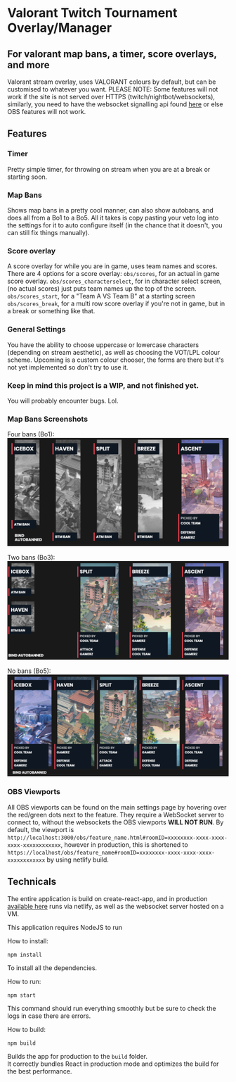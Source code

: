 # Valorant Twitch Tournament Overlay/Manager

## For valorant map bans, a timer, score overlays, and more

Valorant stream overlay, uses VALORANT colours by default, but can be customised to whatever you want.
PLEASE NOTE: Some features will not work if the site is not served over HTTPS (twitch/nightbot/websockets),
similarly, you need to have the websocket signalling api found [here](https://github.com/TateB/val-tournament-api) or else OBS features will not work.

## Features

### Timer

Pretty simple timer, for throwing on stream when you are at a break or starting soon.

### Map Bans

Shows map bans in a pretty cool manner, can also show autobans, and does all from a Bo1 to a Bo5.
All it takes is copy pasting your veto log into the settings for it to auto configure itself (in the chance that it doesn't, you can still fix things manually).

### Score overlay

A score overlay for while you are in game, uses team names and scores.
There are 4 options for a score overlay:
`obs/scores`, for an actual in game score overlay.
`obs/scores_characterselect`, for in character select screen, (no actual scores) just puts team names up the top of the screen.
`obs/scores_start`, for a "Team A VS Team B" at a starting screen
`obs/scores_break`, for a multi row score overlay if you're not in game, but in a break or something like that.

### General Settings

You have the ability to choose uppercase or lowercase characters (depending on stream aesthetic), as well as choosing the VOT/LPL colour scheme.
Upcoming is a custom colour chooser, the forms are there but it's not yet implemented so don't try to use it.

### Keep in mind this project is a WIP, and not finished yet.

You will probably encounter bugs. Lol.

### Map Bans Screenshots

Four bans (Bo1):
![Four Bans Example](example_images/4bans.png)

Two bans (Bo3):
![Two Bans Example](example_images/2bans.png)

No bans (Bo5):
![No Bans Example](example_images/nobans.png)

### OBS Viewports

All OBS viewports can be found on the main settings page by hovering over the red/green dots next to the feature.
They require a WebSocket server to connect to, without the websockets the OBS viewports **WILL NOT RUN**.
By default, the viewport is `http://localhost:3000/obs/feature_name.html#roomID=xxxxxxxx-xxxx-xxxx-xxxx-xxxxxxxxxxxx`, however in production, this is shortened to
`https://localhost/obs/feature_name#roomID=xxxxxxxx-xxxx-xxxx-xxxx-xxxxxxxxxxxx` by using netlify build.

## Technicals

The entire application is build on create-react-app, and in production [available here](https://val.tatebulic.com.au/) runs via netlify, as well as the websocket server hosted on a VM.

This application requires NodeJS to run

How to install:

```
npm install
```

To install all the dependencies.

How to run:

```
npm start
```

This command should run everything smoothly but be sure to check the logs in case there are errors.

How to build:

```
npm build
```

Builds the app for production to the `build` folder.\
It correctly bundles React in production mode and optimizes the build for the best performance.
